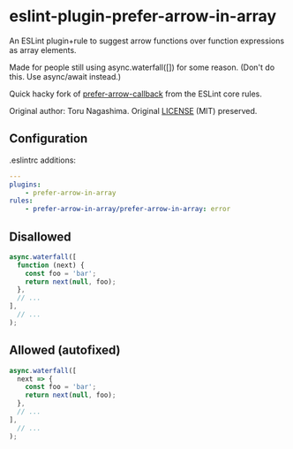 # eslint-plugin-prefer-arrow-in-array

An ESLint plugin+rule to suggest arrow functions over function expressions as array elements.

Made for people still using async.waterfall([]) for some reason. (Don't do this. Use async/await instead.)

Quick hacky fork of [prefer-arrow-callback](http://eslint.org/docs/rules/prefer-arrow-callback) from the ESLint core rules.

Original author: Toru Nagashima. Original [LICENSE](./LICENSE) (MIT) preserved.

## Configuration
.eslintrc additions:
```yaml
---
plugins:
    - prefer-arrow-in-array
rules:
    - prefer-arrow-in-array/prefer-arrow-in-array: error
```

## Disallowed
```js
async.waterfall([
  function (next) {
    const foo = 'bar';
    return next(null, foo);
  },
  // ...
],
  // ...
);
```

## Allowed (autofixed)
```js
async.waterfall([
  next => {
    const foo = 'bar';
    return next(null, foo);
  },
  // ...
],
  // ...
);
```
